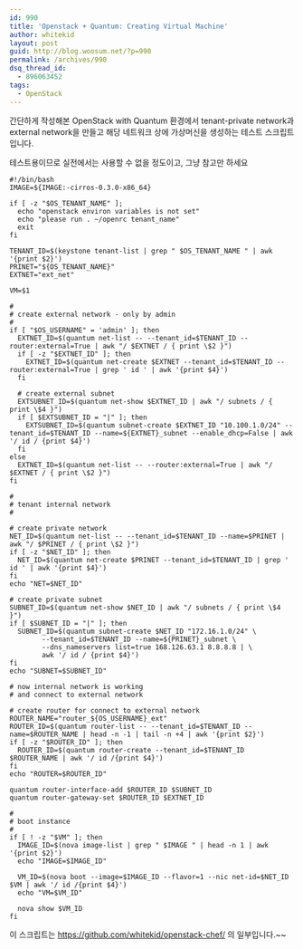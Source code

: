 ```yaml
---
id: 990
title: 'Openstack + Quantum: Creating Virtual Machine'
author: whitekid
layout: post
guid: http://blog.woosum.net/?p=990
permalink: /archives/990
dsq_thread_id:
  - 896063452
tags:
  - OpenStack
---
```

간단하게 작성해본 OpenStack with Quantum 환경에서 tenant-private network과 external network을 만들고 해당 네트워크 상에 가상머신을 생성하는 테스트 스크립트입니다.

테스트용이므로 실전에서는 사용할 수 없을 정도이고, 그냥 참고만 하세요

    #!/bin/bash
    IMAGE=${IMAGE:-cirros-0.3.0-x86_64}

    if [ -z "$OS_TENANT_NAME" ];
      echo "openstack environ variables is not set"
      echo "please run . ~/openrc tenant_name"
      exit
    fi

    TENANT_ID=$(keystone tenant-list | grep " $OS_TENANT_NAME " | awk '{print $2}')
    PRINET="${OS_TENANT_NAME}"
    EXTNET="ext_net"

    VM=$1

    #
    # create external network - only by admin
    #
    if [ "$OS_USERNAME" = 'admin' ]; then
      EXTNET_ID=$(quantum net-list -- --tenant_id=$TENANT_ID --router:external=True | awk "/ $EXTNET / { print \$2 }")
      if [ -z "$EXTNET_ID" ]; then
        EXTNET_ID=$(quantum net-create $EXTNET --tenant_id=$TENANT_ID --router:external=True | grep ' id ' | awk '{print $4}')
      fi

      # create external subnet
      EXTSUBNET_ID=$(quantum net-show $EXTNET_ID | awk "/ subnets / { print \$4 }")
      if [ $EXTSUBNET_ID = "|" ]; then
        EXTSUBNET_ID=$(quantum subnet-create $EXTNET_ID "10.100.1.0/24" --tenant_id=$TENANT_ID --name=${EXTNET}_subnet --enable_dhcp=False | awk '/ id / {print $4}')
      fi
    else
      EXTNET_ID=$(quantum net-list -- --router:external=True | awk "/ $EXTNET / { print \$2 }")
    fi

    #
    # tenant internal network
    #

    # create private network
    NET_ID=$(quantum net-list -- --tenant_id=$TENANT_ID --name=$PRINET | awk "/ $PRINET / { print \$2 }")
    if [ -z "$NET_ID" ]; then
      NET_ID=$(quantum net-create $PRINET --tenant_id=$TENANT_ID | grep ' id ' | awk '{print $4}')
    fi
    echo "NET=$NET_ID"

    # create private subnet
    SUBNET_ID=$(quantum net-show $NET_ID | awk "/ subnets / { print \$4 }")
    if [ $SUBNET_ID = "|" ]; then
      SUBNET_ID=$(quantum subnet-create $NET_ID "172.16.1.0/24" \
            --tenant_id=$TENANT_ID --name=${PRINET}_subnet \
            --dns_nameservers list=true 168.126.63.1 8.8.8.8 | \
            awk '/ id / {print $4}')
    fi
    echo "SUBNET=$SUBNET_ID"

    # now internal network is working
    # and connect to external network

    # create router for connect to external network
    ROUTER_NAME="router_${OS_USERNAME}_ext"
    ROUTER_ID=$(quantum router-list -- --tenant_id=$TENANT_ID --name=$ROUTER_NAME | head -n -1 | tail -n +4 | awk '{print $2}')
    if [ -z "$ROUTER_ID" ]; then
      ROUTER_ID=$(quantum router-create --tenant_id=$TENANT_ID $ROUTER_NAME | awk '/ id /{print $4}')
    fi
    echo "ROUTER=$ROUTER_ID"

    quantum router-interface-add $ROUTER_ID $SUBNET_ID
    quantum router-gateway-set $ROUTER_ID $EXTNET_ID

    #
    # boot instance
    #
    if [ ! -z "$VM" ]; then
      IMAGE_ID=$(nova image-list | grep " $IMAGE " | head -n 1 | awk '{print $2}')
      echo "IMAGE=$IMAGE_ID"

      VM_ID=$(nova boot --image=$IMAGE_ID --flavor=1 --nic net-id=$NET_ID $VM | awk '/ id /{print $4}')
      echo "VM=$VM_ID"

      nova show $VM_ID
    fi

이 스크립트는 https://github.com/whitekid/openstack-chef/ 의 일부입니다.~~